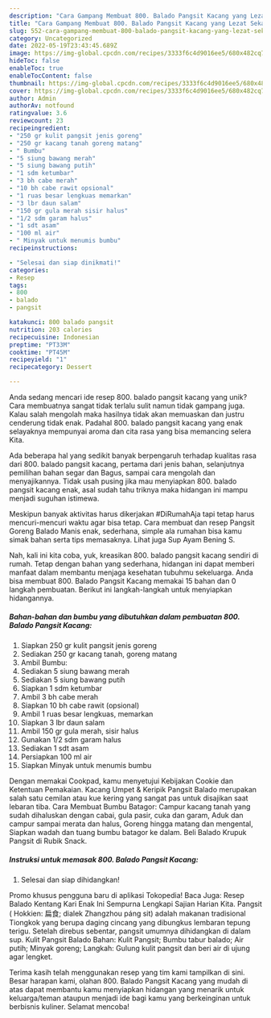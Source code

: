 ```yaml
---
description: "Cara Gampang Membuat 800. Balado Pangsit Kacang yang Lezat Sekali"
title: "Cara Gampang Membuat 800. Balado Pangsit Kacang yang Lezat Sekali"
slug: 552-cara-gampang-membuat-800-balado-pangsit-kacang-yang-lezat-sekali
category: Uncategorized
date: 2022-05-19T23:43:45.689Z
image: https://img-global.cpcdn.com/recipes/3333f6c4d9016ee5/680x482cq70/800-balado-pangsit-kacang-foto-resep-utama.jpg
hideToc: false
enableToc: true
enableTocContent: false
thumbnail: https://img-global.cpcdn.com/recipes/3333f6c4d9016ee5/680x482cq70/800-balado-pangsit-kacang-foto-resep-utama.jpg
cover: https://img-global.cpcdn.com/recipes/3333f6c4d9016ee5/680x482cq70/800-balado-pangsit-kacang-foto-resep-utama.jpg
author: Admin
authorAv: notfound
ratingvalue: 3.6
reviewcount: 23
recipeingredient:
- "250 gr kulit pangsit jenis goreng"
- "250 gr kacang tanah goreng matang"
- " Bumbu"
- "5 siung bawang merah"
- "5 siung bawang putih"
- "1 sdm ketumbar"
- "3 bh cabe merah"
- "10 bh cabe rawit opsional"
- "1 ruas besar lengkuas memarkan"
- "3 lbr daun salam"
- "150 gr gula merah sisir halus"
- "1/2 sdm garam halus"
- "1 sdt asam"
- "100 ml air"
- " Minyak untuk menumis bumbu"
recipeinstructions:

- "Selesai dan siap dinikmati!"
categories:
- Resep
tags:
- 800
- balado
- pangsit

katakunci: 800 balado pangsit 
nutrition: 203 calories
recipecuisine: Indonesian
preptime: "PT33M"
cooktime: "PT45M"
recipeyield: "1"
recipecategory: Dessert

---
```





Anda sedang mencari ide resep 800. balado pangsit kacang yang unik? Cara membuatnya sangat tidak terlalu sulit namun tidak gampang juga. Kalau salah mengolah maka hasilnya tidak akan memuaskan dan justru cenderung tidak enak. Padahal 800. balado pangsit kacang yang enak selayaknya mempunyai aroma dan cita rasa yang bisa memancing selera Kita.





Ada beberapa hal yang sedikit banyak berpengaruh terhadap kualitas rasa dari 800. balado pangsit kacang, pertama dari jenis bahan, selanjutnya pemilihan bahan segar dan Bagus, sampai cara mengolah dan menyajikannya. Tidak usah pusing jika mau menyiapkan 800. balado pangsit kacang enak,      asal sudah tahu triknya maka hidangan ini mampu menjadi suguhan istimewa.














Meskipun banyak aktivitas harus dikerjakan #DiRumahAja tapi tetap harus mencuri-mencuri waktu agar bisa tetap. Cara membuat dan resep Pangsit Goreng Balado Manis enak, sederhana, simple ala rumahan bisa kamu simak bahan serta tips memasaknya. Lihat juga Sup Ayam Bening S.






Nah, kali ini kita coba, yuk, kreasikan 800. balado pangsit kacang sendiri di rumah. Tetap dengan bahan yang sederhana, hidangan ini dapat memberi manfaat dalam membantu menjaga kesehatan tubuhmu sekeluarga. Anda bisa membuat 800. Balado Pangsit Kacang memakai 15 bahan dan 0 langkah pembuatan. Berikut ini langkah-langkah untuk menyiapkan hidangannya.

<!--inarticleads1-->

##### Bahan-bahan dan bumbu yang dibutuhkan dalam pembuatan 800. Balado Pangsit Kacang:

1. Siapkan 250 gr kulit pangsit jenis goreng
1. Sediakan 250 gr kacang tanah, goreng matang
1. Ambil  Bumbu:
1. Sediakan 5 siung bawang merah
1. Sediakan 5 siung bawang putih
1. Siapkan 1 sdm ketumbar
1. Ambil 3 bh cabe merah
1. Siapkan 10 bh cabe rawit (opsional)
1. Ambil 1 ruas besar lengkuas, memarkan
1. Siapkan 3 lbr daun salam
1. Ambil 150 gr gula merah, sisir halus
1. Gunakan 1/2 sdm garam halus
1. Sediakan 1 sdt asam
1. Persiapkan 100 ml air
1. Siapkan  Minyak untuk menumis bumbu


Dengan memakai Cookpad, kamu menyetujui Kebijakan Cookie dan Ketentuan Pemakaian. Kacang Umpet &amp; Keripik Pangsit Balado merupakan salah satu cemilan atau kue kering yang sangat pas untuk disajikan saat lebaran tiba. Cara Membuat Bumbu Batagor: Campur kacang tanah yang sudah dihaluskan dengan cabai, gula pasir, cuka dan garam, Aduk dan campur sampai merata dan halus, Goreng hingga matang dan mengental, Siapkan wadah dan tuang bumbu batagor ke dalam. Beli Balado Krupuk Pangsit di Rubik Snack. 

<!--inarticleads2-->

##### Instruksi untuk memasak 800. Balado Pangsit Kacang:


1. Selesai dan siap dihidangkan!

Promo khusus pengguna baru di aplikasi Tokopedia! Baca Juga: Resep Balado Kentang Kari Enak Ini Sempurna Lengkapi Sajian Harian Kita. Pangsit ( Hokkien: 扁食; dialek Zhangzhou páng sit) adalah makanan tradisional Tiongkok yang berupa daging cincang yang dibungkus lembaran tepung terigu. Setelah direbus sebentar, pangsit umumnya dihidangkan di dalam sup. Kulit Pangsit Balado Bahan: Kulit Pangsit; Bumbu tabur balado; Air putih; Minyak goreng; Langkah: Gulung kulit pangsit dan beri air di ujung agar lengket. 

Terima kasih telah menggunakan resep yang tim kami tampilkan di sini. Besar harapan kami, olahan 800. Balado Pangsit Kacang yang mudah di atas dapat membantu kamu menyiapkan hidangan yang menarik untuk keluarga/teman ataupun menjadi ide bagi kamu yang berkeinginan untuk berbisnis kuliner. Selamat mencoba!
